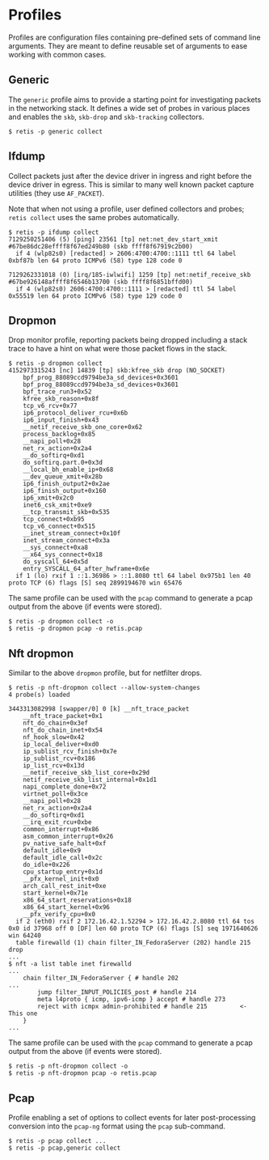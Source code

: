 # Profiles

Profiles are configuration files containing pre-defined sets of command line
arguments. They are meant to define reusable set of arguments to ease working
with common cases.

## Generic

The `generic` profile aims to provide a starting point for investigating
packets in the networking stack. It defines a wide set of probes in various
places and enables the `skb`, `skb-drop` and `skb-tracking` collectors.

```none
$ retis -p generic collect
```

## Ifdump

Collect packets just after the device driver in ingress and right before the
device driver in egress. This is similar to many well known packet capture
utilities (they use `AF_PACKET`).

Note that when not using a profile, user defined collectors and probes;
`retis collect` uses the same probes automatically.

```none
$ retis -p ifdump collect
7129250251406 (5) [ping] 23561 [tp] net:net_dev_start_xmit #67be86dc28effff8f67ed249b80 (skb ffff8f67919c2b00)
  if 4 (wlp82s0) [redacted] > 2606:4700:4700::1111 ttl 64 label 0xbf87b len 64 proto ICMPv6 (58) type 128 code 0

7129262331018 (0) [irq/185-iwlwifi] 1259 [tp] net:netif_receive_skb #67be926148affff8f6546b13700 (skb ffff8f6851bffd00)
  if 4 (wlp82s0) 2606:4700:4700::1111 > [redacted] ttl 54 label 0x55519 len 64 proto ICMPv6 (58) type 129 code 0
```

## Dropmon

Drop monitor profile, reporting packets being dropped including a stack trace to
have a hint on what were those packet flows in the stack.

```none
$ retis -p dropmon collect
4152973315243 [nc] 14839 [tp] skb:kfree_skb drop (NO_SOCKET)
    bpf_prog_88089ccd9794be3a_sd_devices+0x3601
    bpf_prog_88089ccd9794be3a_sd_devices+0x3601
    bpf_trace_run3+0x52
    kfree_skb_reason+0x8f
    tcp_v6_rcv+0x77
    ip6_protocol_deliver_rcu+0x6b
    ip6_input_finish+0x43
    __netif_receive_skb_one_core+0x62
    process_backlog+0x85
    __napi_poll+0x28
    net_rx_action+0x2a4
    __do_softirq+0xd1
    do_softirq.part.0+0x3d
    __local_bh_enable_ip+0x68
    __dev_queue_xmit+0x28b
    ip6_finish_output2+0x2ae
    ip6_finish_output+0x160
    ip6_xmit+0x2c0
    inet6_csk_xmit+0xe9
    __tcp_transmit_skb+0x535
    tcp_connect+0xb95
    tcp_v6_connect+0x515
    __inet_stream_connect+0x10f
    inet_stream_connect+0x3a
    __sys_connect+0xa8
    __x64_sys_connect+0x18
    do_syscall_64+0x5d
    entry_SYSCALL_64_after_hwframe+0x6e
  if 1 (lo) rxif 1 ::1.36986 > ::1.8080 ttl 64 label 0x975b1 len 40 proto TCP (6) flags [S] seq 2899194670 win 65476
```

The same profile can be used with the `pcap` command to generate a pcap output
from the above (if events were stored).

```none
$ retis -p dropmon collect -o
$ retis -p dropmon pcap -o retis.pcap
```

## Nft dropmon

Similar to the above `dropmon` profile, but for netfilter drops.

```none
$ retis -p nft-dropmon collect --allow-system-changes
4 probe(s) loaded

3443313082998 [swapper/0] 0 [k] __nft_trace_packet
    __nft_trace_packet+0x1
    nft_do_chain+0x3ef
    nft_do_chain_inet+0x54
    nf_hook_slow+0x42
    ip_local_deliver+0xd0
    ip_sublist_rcv_finish+0x7e
    ip_sublist_rcv+0x186
    ip_list_rcv+0x13d
    __netif_receive_skb_list_core+0x29d
    netif_receive_skb_list_internal+0x1d1
    napi_complete_done+0x72
    virtnet_poll+0x3ce
    __napi_poll+0x28
    net_rx_action+0x2a4
    __do_softirq+0xd1
    __irq_exit_rcu+0xbe
    common_interrupt+0x86
    asm_common_interrupt+0x26
    pv_native_safe_halt+0xf
    default_idle+0x9
    default_idle_call+0x2c
    do_idle+0x226
    cpu_startup_entry+0x1d
    __pfx_kernel_init+0x0
    arch_call_rest_init+0xe
    start_kernel+0x71e
    x86_64_start_reservations+0x18
    x86_64_start_kernel+0x96
    __pfx_verify_cpu+0x0
  if 2 (eth0) rxif 2 172.16.42.1.52294 > 172.16.42.2.8080 ttl 64 tos 0x0 id 37968 off 0 [DF] len 60 proto TCP (6) flags [S] seq 1971640626 win 64240
  table firewalld (1) chain filter_IN_FedoraServer (202) handle 215 drop
...
$ nft -a list table inet firewalld
...
	chain filter_IN_FedoraServer { # handle 202
...
		jump filter_INPUT_POLICIES_post # handle 214
		meta l4proto { icmp, ipv6-icmp } accept # handle 273
		reject with icmpx admin-prohibited # handle 215         <- This one
	}
...
```

The same profile can be used with the `pcap` command to generate a pcap output
from the above (if events were stored).

```none
$ retis -p nft-dropmon collect -o
$ retis -p nft-dropmon pcap -o retis.pcap
```

## Pcap

Profile enabling a set of options to collect events for later post-processing
conversion into the `pcap-ng` format using the `pcap` sub-command.

```none
$ retis -p pcap collect ...
$ retis -p pcap,generic collect
```
